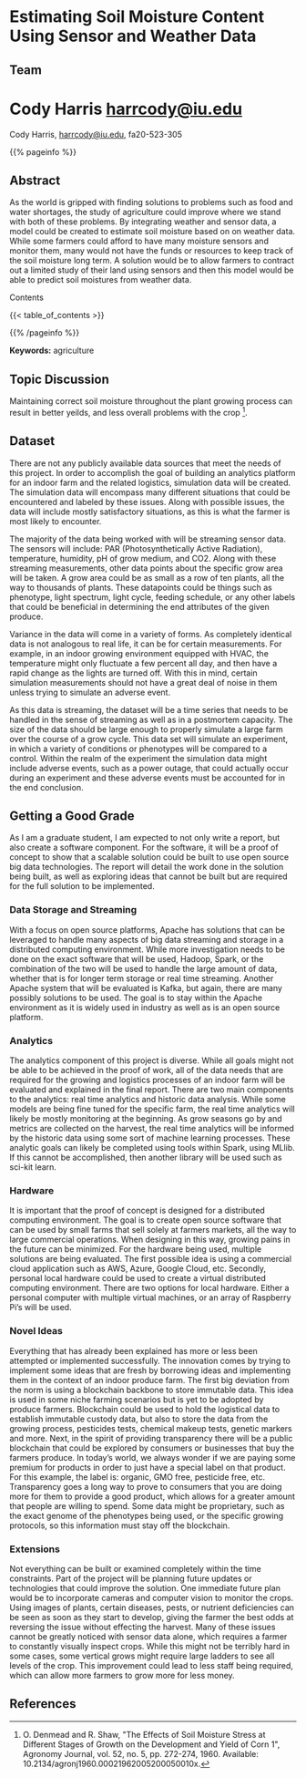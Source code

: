 # Estimating Soil Moisture Content Using Sensor and Weather Data

## Team
Cody Harris
harrcody@iu.edu
=======
Cody Harris, harrcody@iu.edu, fa20-523-305

{{% pageinfo %}}

## Abstract

As the world is gripped with finding solutions to problems such as food and water shortages, the study of agriculture could improve where we stand with both of these problems. By integrating weather and sensor data, a model could be created to estimate soil moisture based on on weather data. While some farmers could afford to have many moisture sensors and monitor them, many would not have the funds or resources to keep track of the soil moisture long term. A solution would be to allow farmers to contract out a limited study of their land using sensors and then this model would be able to predict soil moistures from weather data.
 
Contents

{{< table_of_contents >}}

{{% /pageinfo %}}

**Keywords:** agriculture

## Topic Discussion

Maintaining correct soil moisture throughout the plant growing process can result in better yeilds, and less overall problems with the crop [^1]. 

## Dataset
There are not any publicly available data sources that meet the needs of this project. In order to accomplish the goal of building an analytics platform for an indoor farm and the related logistics, simulation data will be created. The simulation data will encompass many different situations that could be encountered and labeled by these issues. Along with possible issues, the data will include mostly satisfactory situations, as this is what the farmer is most likely to encounter.

The majority of the data being worked with will be streaming sensor data. The sensors will include: PAR (Photosynthetically Active Radiation), temperature, humidity, pH of grow medium, and CO2. Along with these streaming measurements, other data points about the specific grow area will be taken. A grow area could be as small as a row of ten plants, all the way to thousands of plants. These datapoints could be things such as phenotype, light spectrum, light cycle, feeding schedule, or any other labels that could be beneficial in determining the end attributes of the given produce. 

Variance in the data will come in a variety of forms. As completely identical data is not analogous to real life, it can be for certain measurements. For example, in an indoor growing environment equipped with HVAC, the temperature might only fluctuate a few percent all day, and then have a rapid change as the lights are turned off. With this in mind, certain simulation measurements should not have a great deal of noise in them unless trying to simulate an adverse event.

As this data is streaming, the dataset will be a time series that needs to be handled in the sense of streaming as well as in a postmortem capacity. The size of the data should be large enough to properly simulate a large farm over the course of a grow cycle. This data set will simulate an experiment, in which a variety of conditions or phenotypes will be compared to a control. Within the realm of the experiment the simulation data might include adverse events, such as a power outage, that could actually occur during an experiment and these adverse events must be accounted for in the end conclusion. 

## Getting a Good Grade
As I am a graduate student, I am expected to not only write a report, but also create a software component. For the software, it will be a proof of concept to show that a scalable solution could be built to use open source big data technologies. The report will detail the work done in the solution being built, as well as exploring ideas that cannot be built but are required for the full solution to be implemented. 

### Data Storage and Streaming
With a focus on open source platforms, Apache has solutions that can be leveraged to handle many aspects of big data streaming and storage in a distributed computing environment. While more investigation needs to be done on the exact software that will be used, Hadoop, Spark, or the combination of the two will be used to handle the large amount of data, whether that is for longer term storage or real time streaming. Another Apache system that will be evaluated is Kafka, but again, there are many possibly solutions to be used. The goal is to stay within the Apache environment as it is widely used in industry as well as is an open source platform.

### Analytics
The analytics component of this project is diverse. While all goals might not be able to be achieved in the proof of work, all of the data needs that are required for the growing and logistics processes of an indoor farm will be evaluated and explained in the final report. There are two main components to the analytics: real time analytics and historic data analysis. While some models are being fine tuned for the specific farm, the real time analytics will likely be mostly monitoring at the beginning. As grow seasons go by and metrics are collected on the harvest, the real time analytics will be informed by the historic data using some sort of machine learning processes. These analytic goals can likely be completed using tools within Spark, using MLlib. If this cannot be accomplished, then another library will be used such as sci-kit learn. 

### Hardware
It is important that the proof of concept is designed for a distributed computing environment. The goal is to create open source software that can be used by small farms that sell solely at farmers markets, all the way to large commercial operations. When designing in this way, growing pains in the future can be minimized. For the hardware being used, multiple solutions are being evaluated. The first possible idea is using a commercial cloud application such as AWS, Azure, Google Cloud, etc. Secondly, personal local hardware could be used to create a virtual distributed computing environment. There are two options for local hardware. Either a personal computer with multiple virtual machines, or an array of Raspberry Pi’s will be used. 

### Novel Ideas
Everything that has already been explained has more or less been attempted or implemented successfully. The innovation comes by trying to implement some ideas that are fresh by borrowing ideas and implementing them in the context of an indoor produce farm. The first big deviation from the norm is using a blockchain backbone to store immutable data. This idea is used in some niche farming scenarios but is yet to be adopted by produce farmers. Blockchain could be used to hold the logistical data to establish immutable custody data, but also to store the data from the growing process, pesticides tests, chemical makeup tests, genetic markers and more. Next, in the spirit of providing transparency there will be a public blockchain that could be explored by consumers or businesses that buy the farmers produce. In today’s world, we always wonder if we are paying some premium for products in order to just have a special label on that product. For this example, the label is: organic, GMO free, pesticide free, etc. Transparency goes a long way to prove to consumers that you are doing more for them to provide a good product, which allows for a greater amount that people are willing to spend. Some data might be proprietary, such as the exact genome of the phenotypes being used, or the specific growing protocols, so this information must stay off the blockchain.

### Extensions
Not everything can be built or examined completely within the time constraints. Part of the project will be planning future updates or technologies that could improve the solution. One immediate future plan would be to incorporate cameras and computer vision to monitor the crops. Using images of plants, certain diseases, pests, or nutrient deficiencies can be seen as soon as they start to develop, giving the farmer the best odds at reversing the issue without effecting the harvest. Many of these issues cannot be greatly noticed with sensor data alone, which requires a farmer to constantly visually inspect crops. While this might not be terribly hard in some cases, some vertical grows might require large ladders to see all levels of the crop. This improvement could lead to less staff being required, which can allow more farmers to grow more for less money. 

## References
[^1]: O. Denmead and R. Shaw, "The Effects of Soil Moisture Stress at Different Stages of Growth on the Development and Yield of Corn 1", Agronomy Journal, vol. 52, no. 5, pp. 272-274, 1960. Available: 10.2134/agronj1960.00021962005200050010x.
